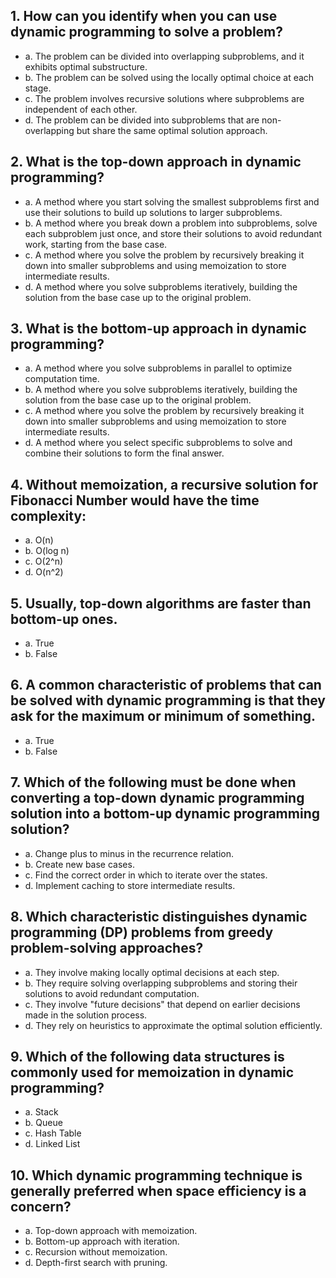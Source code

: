 ## 1. How can you identify when you can use dynamic programming to solve a problem?
- a. The problem can be divided into overlapping subproblems, and it exhibits optimal substructure.
- b. The problem can be solved using the locally optimal choice at each stage.
- c. The problem involves recursive solutions where subproblems are independent of each other.
- d. The problem can be divided into subproblems that are non-overlapping but share the same optimal solution approach.

## 2. What is the top-down approach in dynamic programming?
- a. A method where you start solving the smallest subproblems first and use their solutions to build up solutions to larger subproblems.
- b. A method where you break down a problem into subproblems, solve each subproblem just once, and store their solutions to avoid redundant work, starting from the base case.
- c. A method where you solve the problem by recursively breaking it down into smaller subproblems and using memoization to store intermediate results.
- d. A method where you solve subproblems iteratively, building the solution from the base case up to the original problem.

## 3. What is the bottom-up approach in dynamic programming?
- a. A method where you solve subproblems in parallel to optimize computation time.
- b. A method where you solve subproblems iteratively, building the solution from the base case up to the original problem.
- c. A method where you solve the problem by recursively breaking it down into smaller subproblems and using memoization to store intermediate results.
- d. A method where you select specific subproblems to solve and combine their solutions to form the final answer.

## 4. Without memoization, a recursive solution for Fibonacci Number would have the time complexity:
- a. O(n)
- b. O(log n)
- c. O(2^n)
- d. O(n^2)

## 5. Usually, top-down algorithms are faster than bottom-up ones.
- a. True
- b. False

## 6. A common characteristic of problems that can be solved with dynamic programming is that they ask for the maximum or minimum of something.
- a. True
- b. False

## 7. Which of the following must be done when converting a top-down dynamic programming solution into a bottom-up dynamic programming solution?
- a. Change plus to minus in the recurrence relation.
- b. Create new base cases.
- c. Find the correct order in which to iterate over the states.
- d. Implement caching to store intermediate results.

## 8. Which characteristic distinguishes dynamic programming (DP) problems from greedy problem-solving approaches?
- a. They involve making locally optimal decisions at each step.
- b. They require solving overlapping subproblems and storing their solutions to avoid redundant computation.
- c. They involve "future decisions" that depend on earlier decisions made in the solution process.
- d. They rely on heuristics to approximate the optimal solution efficiently.

## 9. Which of the following data structures is commonly used for memoization in dynamic programming?
- a. Stack
- b. Queue
- c. Hash Table
- d. Linked List

## 10. Which dynamic programming technique is generally preferred when space efficiency is a concern?
- a. Top-down approach with memoization.
- b. Bottom-up approach with iteration.
- c. Recursion without memoization.
- d. Depth-first search with pruning.